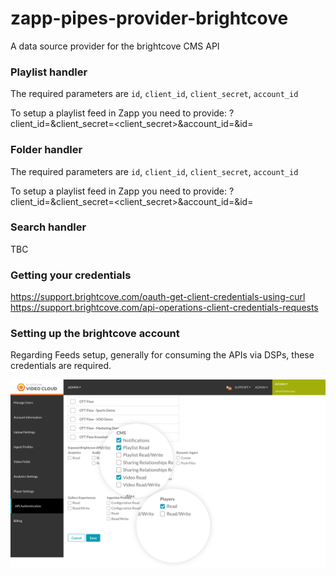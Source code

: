 # zapp-pipes-provider-brightcove

A data source provider for the brightcove CMS API

### Playlist handler
The required parameters are `id`, `client_id`, `client_secret`, `account_id`

To setup a playlist feed in Zapp you need to provide: ?client_id=<your client id>&client_secret=<client_secret>&account_id=<account ID>&id=<the ID of the playlist you are trying to consume>

### Folder handler

The required parameters are `id`, `client_id`, `client_secret`, `account_id`

To setup a playlist feed in Zapp you need to provide: ?client_id=<your client id>&client_secret=<client_secret>&account_id=<account ID>&id=<the ID of the folder you are trying to consume>

### Search handler

TBC

### Getting your credentials

https://support.brightcove.com/oauth-get-client-credentials-using-curl
https://support.brightcove.com/api-operations-client-credentials-requests

### Setting up the brightcove account

Regarding Feeds setup, generally for consuming the APIs via DSPs, these credentials are required.

![screenshot of video cloud setup](./screenshotVideocloud.png)